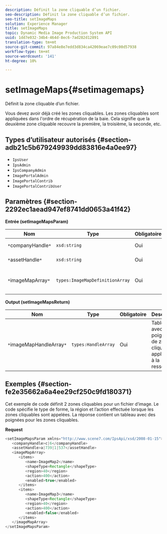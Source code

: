 ```yaml
---
description: Définit la zone cliquable d’un fichier.
seo-description: Définit la zone cliquable d’un fichier.
seo-title: setImageMaps
solution: Experience Manager
title: setImageMaps
topic: Dynamic Media Image Production System API
uuid: 1dd7e032-34b4-464d-8ec6-7ad282d12891
translation-type: tm+mt
source-git-commit: 97a84e8e7edd3d834ca42069eae7c09c00d57938
workflow-type: tm+mt
source-wordcount: '141'
ht-degree: 10%

---
```



# setImageMaps{#setimagemaps}

Définit la zone cliquable d’un fichier.

Vous devez avoir déjà créé les zones cliquables. Les zones cliquables sont appliquées dans l&#39;ordre de récupération de la baie. Cela signifie que la deuxième zone cliquable recouvre la première, la troisième, la seconde, etc.

## Types d’utilisateur autorisés {#section-adb21c5b679249939dd83816e4a0ee97}

* `IpsUser`
* `IpsAdmin`
* `IpsCompanyAdmin`
* `ImagePortalAdmin`
* `ImagePortalContrib`
* `ImagePortalContribUser`

## Paramètres {#section-2292ec1aead947ef8741dd0653a41f42}

**Entrée (setImageMapsParam)**

| Nom | Type | Obligatoire | Description |
|---|---|---|---|
| `*`companyHandle`*` | `xsd:string` | Oui | Poignée de société. |
| `*`assetHandle`*` | `xsd:string` | Oui | Poignée de ressource. |
| `*`imageMapArray`*` | `types:ImageMapDefinitionArray` | Oui | Tableau de zones cliquables prédéfinies. |

**Output (setImageMapsReturn)**

| Nom | Type | Obligatoire | Description |
|---|---|---|---|
| `*`imageMapHandleArray`*` | `types:HandleArray` | Oui | Tableau avec des poignées de zone cliquable appliquées à la ressource. |

## Exemples {#section-fe2e35662a6a4ee29cf250c9fd180371}

Cet exemple de code définit 2 zones cliquables pour un fichier d’image. Le code spécifie le type de forme, la région et l’action effectuée lorsque les zones cliquables sont appelées. La réponse contient un tableau avec des poignées pour les zones cliquables.

**Request**

```java
<setImageMapsParam xmlns="http://www.scene7.com/IpsApi/xsd/2008-01-15">
   <companyHandle>c|6</companyHandle>
   <assetHandle>a|739|1|537</assetHandle>
   <imageMapArray>
      <items>
         <name>ImageMap2</name>
         <shapeType>Rectangle</shapeType>
         <region>40</region>
         <action>400</action>
         <enabled>true</enabled>
      </items>
      <items>
         <name>ImageMap3</name>
         <shapeType>Rectangle</shapeType>
         <region>40</region>
         <action>400</action>
         <enabled>false</enabled>
      </items>
   </imageMapArray>
</setImageMapsParam>
```

